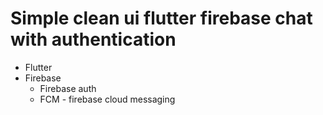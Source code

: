 # Simple clean ui flutter firebase chat with authentication 

- Flutter 
- Firebase 
    - Firebase auth
    - FCM - firebase cloud messaging 
